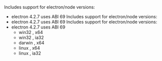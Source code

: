 Includes support for electron/node versions:
* electron 4.2.7 uses ABI 69
Includes support for electron/node versions:
* electron 4.2.7 uses ABI 69
Includes support for electron/node versions:
* electron 4.2.7 uses ABI 69
   - win32   , x64  
   - win32   , ia32 
   - darwin  , x64  
   - linux   , x64  
   - linux   , ia32 
